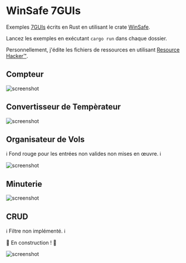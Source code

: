 # WinSafe 7GUIs

Exemples [7GUIs](https://eugenkiss.github.io/7guis/tasks) écrits en Rust en utilisant le crate [WinSafe](https://github.com/rodrigocfd/winsafe).

Lancez les exemples en exécutant `cargo run` dans chaque dossier.

Personnellement, j'édite les fichiers de ressources en utilisant [Resource Hacker™](http://www.angusj.com/resourcehacker).

## Compteur

![screenshot](compteur/prévisualisation.gif)

## Convertisseur de Tempèrateur

![screenshot](convertisseur/prévisualisation.gif)

## Organisateur de Vols

:information_source: Fond rouge pour les entrées non valides non mises en œuvre. :information_source:

![screenshot](organisateur/prévisualisation.gif)

## Minuterie

![screenshot](minuterie/prévisualisation.gif)

## CRUD 

:information_source: Filtre non implémenté. :information_source: 

:construction: En construction ! :construction:

![screenshot](crud/prévisualisation.gif)